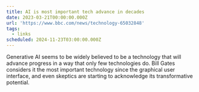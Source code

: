 ```yaml
---
title: AI is most important tech advance in decades
date: 2023-03-21T00:00:00.000Z
url: 'https://www.bbc.com/news/technology-65032848'
tags:
  - links
scheduled: 2024-11-23T03:00:00.000Z
---
```


Generative AI seems to be widely believed to be a technology that will advance progress in a way that only few technologies do.
Bill Gates considers it the most important technology since the graphical user interface, and even skeptics are starting to acknowledge its transformative potential.
